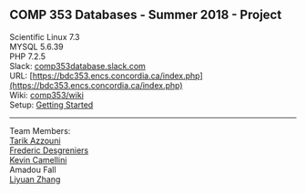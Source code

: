 ## COMP 353 Databases - Summer 2018 - Project   
Scientific Linux 7.3  
MYSQL 5.6.39  
PHP 7.2.5  
Slack: [comp353database.slack.com](comp353database.slack.com)  
URL: [https://bdc353.encs.concordia.ca/index.php](https://bdc353.encs.concordia.ca/index.php)  
Wiki: [comp353/wiki](https://github.com/kcamcam/comp353/wiki)  
Setup: [Getting Started](https://github.com/kcamcam/comp353/wiki/Getting-Started)  

------  
Team Members:  
[Tarik Azzouni](github.com/TarikAzz)  
[Frederic Desgreniers](github.com/FredericDesgreniers)  
[Kevin Camellini](github.com/kcamcam)  
Amadou Fall  
[Liyuan Zhang](github.com/Swallow666)  
